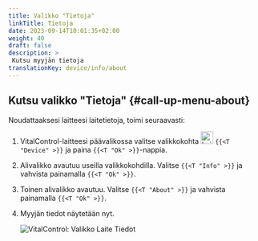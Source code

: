 ```yaml
---
title: Valikko "Tietoja"
linkTitle: Tietoja
date: 2023-09-14T10:01:35+02:00
weight: 40
draft: false
description: >
 Kutsu myyjän tietoja
translationKey: device/info/about
---
```

## Kutsu valikko "Tietoja" {#call-up-menu-about}

Noudattaaksesi laitteesi laitetietoja, toimi seuraavasti:

1. VitalControl-laitteesi päävalikossa valitse valikkokohta <img src="/icons/device.svg" width="25" align="bottom" alt="Laite" /> `{{<T "Device" >}}` ja paina `{{<T "Ok" >}}`-nappia.

2. Alivalikko avautuu useilla valikkokohdilla. Valitse `{{<T "Info" >}}` ja vahvista painamalla `{{<T "Ok" >}}`.

3. Toinen alivalikko avautuu. Valitse `{{<T "About" >}}` ja vahvista painamalla `{{<T "Ok" >}}`.

4. Myyjän tiedot näytetään nyt.

   ![VitalControl: Valikko Laite Tiedot](../images/about.png "Kutsu myyjän tietoja")
